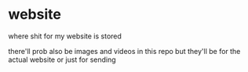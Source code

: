 # website
where shit for my website is stored

there'll prob also be images and videos in this repo but they'll be for the actual website or just for sending 
